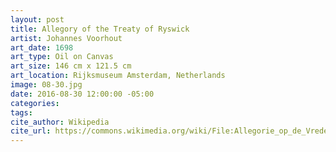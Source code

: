 ```yaml
---
layout: post
title: Allegory of the Treaty of Ryswick
artist: Johannes Voorhout
art_date: 1698
art_type: Oil on Canvas
art_size: 146 cm x 121.5 cm
art_location: Rijksmuseum Amsterdam, Netherlands
image: 08-30.jpg
date: 2016-08-30 12:00:00 -05:00
categories:
tags:
cite_author: Wikipedia
cite_url: https://commons.wikimedia.org/wiki/File:Allegorie_op_de_Vrede_van_Rijswijk,_1697_Rijksmuseum_SK-A-2371.jpeg
---
```

